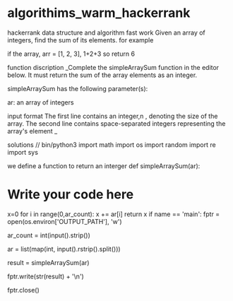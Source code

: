 # algorithims_warm_hackerrank
hackerrank data structure and algorithm fast work
Given an array of integers, find the sum of its elements.
for example

if the array, arr = [1, 2, 3], 1+2+3 so return 6

function discription
_Complete the simpleArraySum function in the editor below. It must return the sum of the array elements as an integer.

simpleArraySum has the following parameter(s):

ar: an array of integers

input format
The first line contains an integer,n , denoting the size of the array.
The second line contains space-separated integers representing the array's element
_

solutions
// bin/python3
import math
import os
import random
import re
import sys

we define a function to return an interger
def simpleArraySum(ar):
# Write your code here
x=0
for i in range(0,ar_count):
x += ar[i]
return x
if name == 'main':
fptr = open(os.environ['OUTPUT_PATH'], 'w')

ar_count = int(input().strip())

ar = list(map(int, input().rstrip().split()))

result = simpleArraySum(ar)

fptr.write(str(result) + '\n')

fptr.close()
